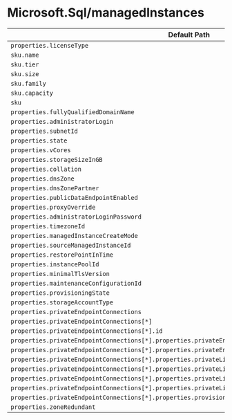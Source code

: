 # Microsoft.Sql/managedInstances

| Default Path | Alias |
|---|---|
| `properties.licenseType` | `Microsoft.Sql/managedInstances/licenseType` |
| `sku.name` | `Microsoft.Sql/managedInstances/sku.name` |
| `sku.tier` | `Microsoft.Sql/managedInstances/sku.tier` |
| `sku.size` | `Microsoft.Sql/managedInstances/sku.size` |
| `sku.family` | `Microsoft.Sql/managedInstances/sku.family` |
| `sku.capacity` | `Microsoft.Sql/managedInstances/sku.capacity` |
| `sku` | `Microsoft.Sql/managedInstances/sku` |
| `properties.fullyQualifiedDomainName` | `Microsoft.Sql/managedInstances/fullyQualifiedDomainName` |
| `properties.administratorLogin` | `Microsoft.Sql/managedInstances/administratorLogin` |
| `properties.subnetId` | `Microsoft.Sql/managedInstances/subnetId` |
| `properties.state` | `Microsoft.Sql/managedInstances/state` |
| `properties.vCores` | `Microsoft.Sql/managedInstances/vCores` |
| `properties.storageSizeInGB` | `Microsoft.Sql/managedInstances/storageSizeInGB` |
| `properties.collation` | `Microsoft.Sql/managedInstances/collation` |
| `properties.dnsZone` | `Microsoft.Sql/managedInstances/dnsZone` |
| `properties.dnsZonePartner` | `Microsoft.Sql/managedInstances/dnsZonePartner` |
| `properties.publicDataEndpointEnabled` | `Microsoft.Sql/managedInstances/publicDataEndpointEnabled` |
| `properties.proxyOverride` | `Microsoft.Sql/managedInstances/proxyOverride` |
| `properties.administratorLoginPassword` | `Microsoft.Sql/managedInstances/administratorLoginPassword` |
| `properties.timezoneId` | `Microsoft.Sql/managedInstances/timezoneId` |
| `properties.managedInstanceCreateMode` | `Microsoft.Sql/managedInstances/managedInstanceCreateMode` |
| `properties.sourceManagedInstanceId` | `Microsoft.Sql/managedInstances/sourceManagedInstanceId` |
| `properties.restorePointInTime` | `Microsoft.Sql/managedInstances/restorePointInTime` |
| `properties.instancePoolId` | `Microsoft.Sql/managedInstances/instancePoolId` |
| `properties.minimalTlsVersion` | `Microsoft.Sql/managedInstances/minimalTlsVersion` |
| `properties.maintenanceConfigurationId` | `Microsoft.Sql/managedInstances/maintenanceConfigurationId` |
| `properties.provisioningState` | `Microsoft.Sql/managedInstances/provisioningState` |
| `properties.storageAccountType` | `Microsoft.Sql/managedInstances/storageAccountType` |
| `properties.privateEndpointConnections` | `Microsoft.Sql/managedInstances/privateEndpointConnections` |
| `properties.privateEndpointConnections[*]` | `Microsoft.Sql/managedInstances/privateEndpointConnections[*]` |
| `properties.privateEndpointConnections[*].id` | `Microsoft.Sql/managedInstances/privateEndpointConnections[*].id` |
| `properties.privateEndpointConnections[*].properties.privateEndpoint` | `Microsoft.Sql/managedInstances/privateEndpointConnections[*].privateEndpoint` |
| `properties.privateEndpointConnections[*].properties.privateEndpoint.id` | `Microsoft.Sql/managedInstances/privateEndpointConnections[*].privateEndpoint.id` |
| `properties.privateEndpointConnections[*].properties.privateLinkServiceConnectionState` | `Microsoft.Sql/managedInstances/privateEndpointConnections[*].privateLinkServiceConnectionState` |
| `properties.privateEndpointConnections[*].properties.privateLinkServiceConnectionState.status` | `Microsoft.Sql/managedInstances/privateEndpointConnections[*].privateLinkServiceConnectionState.status` |
| `properties.privateEndpointConnections[*].properties.privateLinkServiceConnectionState.description` | `Microsoft.Sql/managedInstances/privateEndpointConnections[*].privateLinkServiceConnectionState.description` |
| `properties.privateEndpointConnections[*].properties.privateLinkServiceConnectionState.actionsRequired` | `Microsoft.Sql/managedInstances/privateEndpointConnections[*].privateLinkServiceConnectionState.actionsRequired` |
| `properties.privateEndpointConnections[*].properties.provisioningState` | `Microsoft.Sql/managedInstances/privateEndpointConnections[*].provisioningState` |
| `properties.zoneRedundant` | `Microsoft.Sql/managedInstances/zoneRedundant` |

